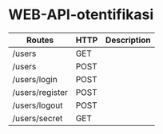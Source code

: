 # WEB-API-otentifikasi

| Routes          | HTTP | Description |
|-----------------|------|-------------|
| /users          | GET  |             |
| /users          | POST |             |
| /users/login    | POST |             |
| /users/register | POST |             |
| /users/logout   | POST |             |
| /users/secret   | GET  |             |
